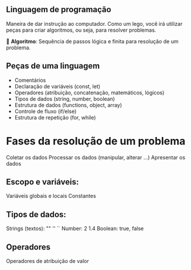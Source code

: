 ## Linguagem de programação

Maneira de dar instrução ao computador.
Como um lego, você irá utilizar peças para criar algoritmos, ou seja, para resolver problemas.

🔧 **Algoritmo**: Sequência de passos lógica e finita para resolução de um problema.

## Peças de uma linguagem

- Comentários
- Declaração de variáveis (const, let)
- Operadores (atribuição, concatenação, matemáticos, lógicos)
- Tipos de dados (string, number, boolean)
- Estrutura de dados (functions, object, array)
- Controle de fluxo (if/else)
- Estrutura de repetição (for, while)

# Fases da resolução de um problema

Coletar os dados 
Processar os dados (manipular, alterar ...)
Apresentar os dados

## Escopo e variáveis:

Variáveis globais e locais
Constantes

## Tipos de dados:

Strings (textos): "" '' ``
Number: 2 1.4
Boolean: true, false 

## Operadores

Operadores de atribuição de valor